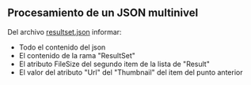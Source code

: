 ## Procesamiento de un JSON multinivel

Del archivo [resultset.json](./resultset.json) informar:

* Todo el contenido del json
* El contenido de la rama "ResultSet"
* El atributo FileSize del segundo item de la lista de "Result"
* El valor del atributo "Url" del "Thumbnail" del item del punto anterior
  